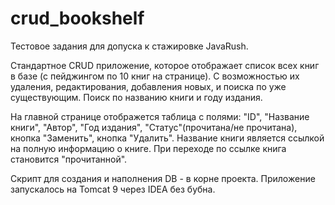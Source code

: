 # crud_bookshelf
Тестовое задания для допуска к стажировке JavaRush.

Стандартное CRUD приложение, которое отображает список всех книг в базе
(с пейджингом по 10 книг на странице). С возможностью их удаления,
редактирования, добавления новых, и поиска по уже существующим. 
Поиск по названию книги и году издания.

На главной странице отображется таблица с полями: 
"ID", "Название книги", "Автор", "Год издания", "Статус"(прочитана/не прочитана), кнопка "Заменить", кнопка "Удалить".
Название книги является ссылкой на полную информацию о книге. При переходе по ссылке книга становится "прочитанной".

Cкрипт для создания и наполнения DB - в корне проекта.
Приложение запускалось на Tomcat 9 через IDEA без бубна.




